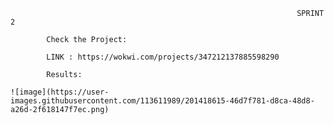                                                                     SPRINT 2
  
            Check the Project:

            LINK : https://wokwi.com/projects/347212137885598290
 
            Results:
                    
    ![image](https://user-images.githubusercontent.com/113611989/201418615-46d7f781-d8ca-48d8-a26d-2f618147f7ec.png)


                    

